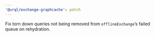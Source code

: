 ```yaml
---
'@urql/exchange-graphcache': patch
---
```


Fix torn down queries not being removed from `offlineExchange`’s failed queue on rehydration.
